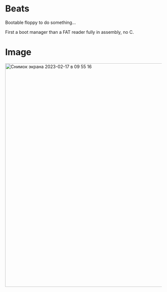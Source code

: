 # Beats
Bootable floppy to do something...

First a boot manager than a FAT reader fully in assembly, no C.

# Image
<img width="719" alt="Снимок экрана 2023-02-17 в 09 55 16" src="https://user-images.githubusercontent.com/114256092/219571555-8e1cbbb4-948a-4ec7-ae05-b5e760844bdb.png">

